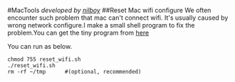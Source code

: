 #MacTools
*developed by [nilboy](https://github.com/nilboy)* 
##Reset Mac wifi configure
We often encounter such problem that mac can't connect wifi. It's usually caused by wrong network configure.I make a small shell program to fix the problem.You can get the tiny program from [here](https://github.com/nilboy/mactools/blob/master/src/restet_wifi.sh)

You can run as below.

	chmod 755 reset_wifi.sh
	./reset_wifi.sh
	rm -rf ~/tmp      #(optional, recommended)
	
